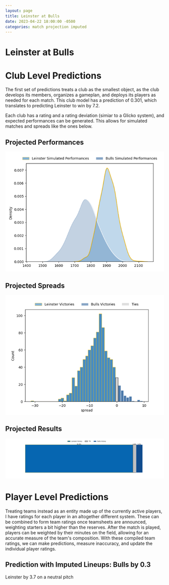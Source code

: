 ```yaml
---  
layout: page  
title: Leinster at Bulls  
date: 2023-04-22 18:00:00 -0500  
categories: match projection imputed  
---
```

# Leinster at Bulls

# Club Level Predictions


The first set of predictions treats a club as the smallest object, as the club develops its members, organizes a gameplan, and deploys its players as needed for each match. This club model has a prediction of 0.301, which translates to predicting Leinster to win by 7.2.

Each club has a rating and a rating deviation (simiar to a Glicko system), and expected performances can be generated. This allows for simulated matches and spreads like the ones below.
## Projected Performances


![Projected Performances](plots/performances_2023-04-22-Bulls-Leinster.png)
## Projected Spreads


![Projected Spreads](plots/spreads_2023-04-22-Bulls-Leinster.png)
## Projected Results


![Projected Results](plots/resultbar_2023-04-22-Bulls-Leinster.png)
# Player Level Predictions


Treating teams instead as an entity made up of the currently active players, I have ratings for each player in an altogether different system. These can be combined to form team ratings once teamsheets are announced, weighting starters a bit higher than the reserves. After the match is played, players can be weighted by their minutes on the field, allowing for an accurate measure of the team's composition. With these compiled team ratings, we can make predictions, measure inaccuracy, and update the individual player ratings.
## Prediction with Imputed Lineups: Bulls by 0.3


Leinster by 3.7 on a neutral pitch


